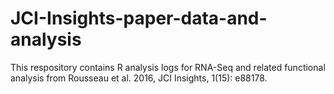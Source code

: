 # JCI-Insights-paper-data-and-analysis

This respository contains R analysis logs for RNA-Seq and related functional analysis from Rousseau et al. 2016, JCI Insights, 1(15): e88178.
